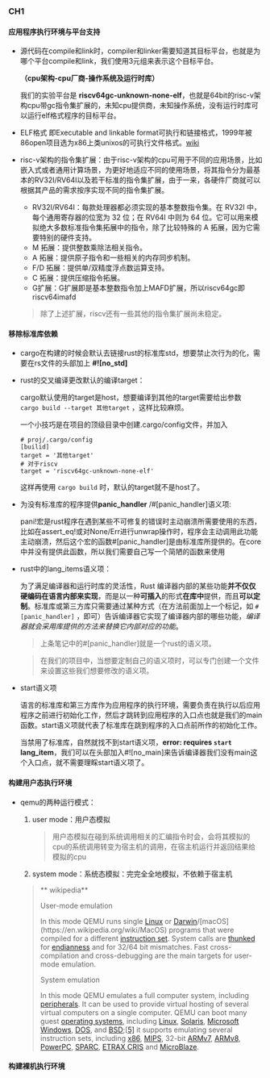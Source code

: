 ### CH1

#### 应用程序执行环境与平台支持

* 源代码在compile和link时，compiler和linker需要知道其目标平台，也就是为哪个平台compile和link，我们使用3元组来表示这个目标平台。

  **（cpu架构-cpu厂商-操作系统及运行时库）**

  我们的实验平台是 **riscv64gc-unknown-none-elf**，也就是64bit的risc-v架构cpu带gc指令集扩展的，未知cpu提供商，未知操作系统，没有运行时库可以运行elf格式程序的目标平台。

  

* ELF格式 即Executable and linkable format可执行和链接格式，1999年被86open项目选为x86上类unixos的可执行文件格式。[wiki](https://zh.wikipedia.org/wiki/%E5%8F%AF%E5%9F%B7%E8%A1%8C%E8%88%87%E5%8F%AF%E9%8F%88%E6%8E%A5%E6%A0%BC%E5%BC%8F)

* risc-v架构的指令集扩展：由于risc-v架构的cpu可用于不同的应用场景，比如嵌入式或者通用计算场景，为更好地适应不同的使用场景，将其指令分为最基本的RV32I/RV64I以及若干标准的指令集扩展，由于一来，各硬件厂商就可以根据其产品的需求按序实现不同的指令集扩展。

  - RV32I/RV64I：每款处理器都必须实现的基本整数指令集。在 RV32I 中，每个通用寄存器的位宽为 32 位；在 RV64I 中则为 64 位。它可以用来模拟绝大多数标准指令集拓展中的指令，除了比较特殊的 A 拓展，因为它需要特别的硬件支持。
  - M 拓展：提供整数乘除法相关指令。
  - A 拓展：提供原子指令和一些相关的内存同步机制。
  - F/D 拓展：提供单/双精度浮点数运算支持。
  - C 拓展：提供压缩指令拓展。
  - G扩展：G扩展即是基本整数指令加上MAFD扩展，所以riscv64gc即riscv64imafd

  >  除了上述扩展，riscv还有一些其他的指令集扩展尚未稳定。



#### 移除标准库依赖

* cargo在构建的时候会默认去链接rust的标准库std，想要禁止次行为的化，需要在rs文件的头部加上 **#![no_std]** 

* rust的交叉编译更改默认的编译target：

  cargo默认使用的target是host，想要编译到其他的target需要给出参数 ``` cargo build --target 其他target``` ，这样比较麻烦。

  一个小技巧是在项目的顶级目录中创建.cargo/config文件，并加入

  ```shell
  # proj/.cargo/config
  [builid]
  target = '其他target'
  # 对于riscv
  target = 'riscv64gc-unknown-none-elf'
  ```

  这样再使用 ```cargo build``` 时，默认的target就不是host了。

* 为没有标准库的程序提供**panic_handler** /#[panic_handler]语义项: 

  pani!宏是rust程序在遇到某些不可修复的错误时主动崩溃所需要使用的东西，比如在assert_eq!或对None/Err进行unwrap操作时，程序会主动调用此功能主动崩溃，然后这个宏的函数#[panic_handler]是由标准库所提供的。在core中并没有提供此函数，所以我们需要自己写一个简陋的函数来使用

* rust中的lang_items语义项：

  为了满足编译器和运行时库的灵活性，Rust 编译器内部的某些功能**并不仅仅硬编码在语言内部来实现**，而是以一种**可插入**的形式**在库中**提供，而且**可以定制**。标准库或第三方库只需要通过某种方式（在方法前面加上一个标记，如 `#[panic_handler]` ，即可）告诉编译器它实现了编译器内部的哪些功能，*编译器就会采用库提供的方法来替换它内部对应的功能*。

  > 上条笔记中的#[panic_handler]就是一个rust的语义项。

  > 在我们的项目中，当想要定制自己的语义项时，可以专门创建一个文件来设置这些我们想要修改的语义项。

* start语义项

  语言的标准库和第三方库作为应用程序的执行环境，需要负责在执行以后应用程序之前进行初始化工作，然后才跳转到应用程序的入口点也就是我们的main函数。start语义项就代表了标准库在跳到程序的入口点前所作的初始化工作。

  当禁用了标准库，自然就找不到start语义项，**error: requires `start` lang_item**，我们可以在头部加入#![no_main]来告诉编译器我们没有main这个入口点，就不需要理睬start语义项了。



#### 构建用户态执行环境

* qemu的两种运行模式：

  1. user mode：用户态模拟

     > 用户态模拟在碰到系统调用相关的汇编指令时会，会将其模拟的cpu的系统调用转变为宿主机的调用，在宿主机运行并返回结果给模拟的cpu

  2. system mode：系统态模拟：完完全全地模拟，不依赖于宿主机

  > ** wikipedia**
  >
  > User-mode emulation
  >
  > In this mode QEMU runs single [Linux](https://en.wikipedia.org/wiki/Linux) or [Darwin](https://en.wikipedia.org/wiki/Darwin_(operating_system))/[macOS](https://en.wikipedia.org/wiki/MacOS) programs that were compiled for a different [instruction set](https://en.wikipedia.org/wiki/Instruction_set). System calls are [thunked](https://en.wikipedia.org/wiki/Thunk) for [endianness](https://en.wikipedia.org/wiki/Endianness) and for 32/64 bit mismatches. Fast cross-compilation and cross-debugging are the main targets for user-mode emulation.
  >
  > System emulation
  >
  > In this mode QEMU emulates a full computer system, including [peripherals](https://en.wikipedia.org/wiki/Peripheral). It can be used to provide virtual hosting of several virtual computers on a single computer. QEMU can boot many guest [operating systems](https://en.wikipedia.org/wiki/Operating_system), including [Linux](https://en.wikipedia.org/wiki/Linux), [Solaris](https://en.wikipedia.org/wiki/Solaris_(operating_system)), [Microsoft Windows](https://en.wikipedia.org/wiki/Microsoft_Windows), [DOS](https://en.wikipedia.org/wiki/DOS), and [BSD](https://en.wikipedia.org/wiki/BSD);[[5\]](https://en.wikipedia.org/wiki/QEMU#cite_note-yfwuu-5) it supports emulating several instruction sets, including [x86](https://en.wikipedia.org/wiki/X86), [MIPS](https://en.wikipedia.org/wiki/MIPS_architecture), 32-bit [ARMv7](https://en.wikipedia.org/wiki/ARMv7), [ARMv8](https://en.wikipedia.org/wiki/ARMv8), [PowerPC](https://en.wikipedia.org/wiki/PowerPC), [SPARC](https://en.wikipedia.org/wiki/SPARC), [ETRAX CRIS](https://en.wikipedia.org/wiki/ETRAX_CRIS) and [MicroBlaze](https://en.wikipedia.org/wiki/MicroBlaze).





#### 构建裸机执行环境

